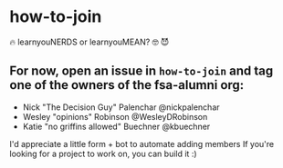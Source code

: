 # how-to-join
🔥  learnyouNERDS or learnyouMEAN? 🤓 😈

## For now, open an issue in `how-to-join` and tag one of the owners of the fsa-alumni org:
* Nick "The Decision Guy" Palenchar @nickpalenchar
* Wesley "opinions" Robinson @WesleyDRobinson
* Katie "no griffins allowed" Buechner @kbuechner

I'd appreciate a little form + bot to automate adding members
If you're looking for a project to work on, you can build it :)

